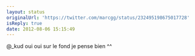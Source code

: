 ```yaml
---
layout: status
originalUrl: 'https://twitter.com/marcgg/status/232495198675017728'
isReply: true
date: 2012-08-06 15:15:49
---
```


@_kud oui oui sur le fond je pense bien ^^
